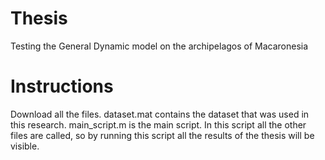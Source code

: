 # Thesis
Testing the General Dynamic model on the archipelagos of Macaronesia

# Instructions
Download all the files.
dataset.mat contains the dataset that was used in this research.
main_script.m is the main script.
In this script all the other files are called,
so by running this script all the results of the thesis will be visible.

